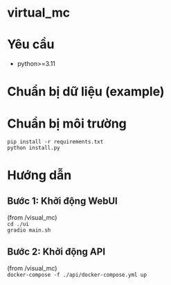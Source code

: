 # virtual_mc

# Yêu cầu
- python>=3.11


# Chuẩn bị dữ liệu (example)

# Chuẩn bị môi trường
```pip install -r requirements.txt```  
```python install.py```

# Hướng dẫn
## Bước 1: Khởi động WebUI
(from /visual_mc)  
```cd ./ui```  
```gradio main.sh```  

## Bước 2: Khởi động API
(from /visual_mc)  
```docker-compose -f ./api/docker-compose.yml up```  